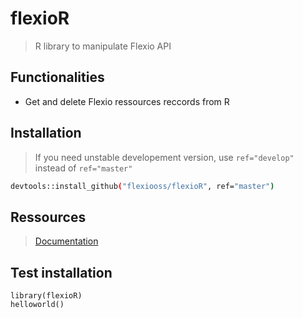 # flexioR  
> R library to manipulate Flexio API

## Functionalities  
* Get and delete Flexio ressources reccords from R

## Installation  
> If you need unstable developement version, use ``ref="develop"`` instead of ``ref="master"``
```bash
devtools::install_github("flexiooss/flexioR", ref="master")
```
## Ressources  
> [Documentation](https://rawgit.com/flexiooss/flexioR/master/docs/index.html)

## Test installation  
```
library(flexioR)  
helloworld()
```

